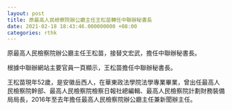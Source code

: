 ```yaml
---
layout: post
title: 原最高人民檢察院辦公廳主任王松苗轉任中聯辦秘書長
date: 2021-02-18 18:43:46.000000000 +08:00
categories: rthk
---
```


原最高人民檢察院辦公廳主任王松苗，接替文宏武，擔任中聯辦秘書長。

根據中聯辦網站主要官員一頁顯示，王松苗擔任中聯辦秘書長。

王松苗現年52歲，是安徽岳西人，在華東政法學院法學專業畢業，曾出任最高人民檢察院幹部、最高人民檢察院檢察日報社總編輯、最高人民檢察院計劃財務裝備局局長，2016年至去年擔任最高人民檢察院辦公廳主任兼新聞辦主任。
